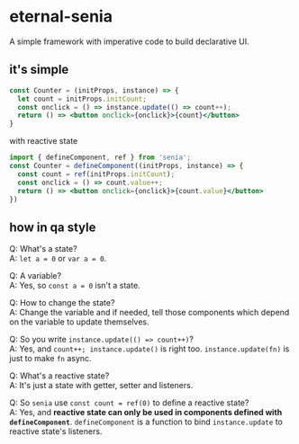 # eternal-senia

A simple framework with imperative code to build declarative UI.

## it's simple

```jsx
const Counter = (initProps, instance) => {
  let count = initProps.initCount;
  const onclick = () => instance.update(() => count++);
  return () => <button onclick={onclick}>{count}</button>
}
```

with reactive state
```jsx
import { defineComponent, ref } from 'senia';
const Counter = defineComponent((initProps, instance) => {
  const count = ref(initProps.initCount);
  const onclick = () => count.value++;
  return () => <button onclick={onclick}>{count.value}</button>
})
```

## how in qa style

Q: What's a state?  
A: `let a = 0` or `var a = 0`.

Q: A variable?  
A: Yes, so `const a = 0` isn't a state.

Q: How to change the state?  
A: Change the variable and if needed, tell those components which depend on the variable to update themselves.

Q: So you write `instance.update(() => count++)`?  
A: Yes, and `count++; instance.update()` is right too. `instance.update(fn)` is just to make `fn` async.

Q: What's a reactive state?  
A: It's just a state with getter, setter and listeners.

Q: So `senia` use `const count = ref(0)` to define a reactive state?  
A: Yes, and **reactive state can only be used in components defined with `defineComponent`**. `defineComponent` is a function to bind `instance.update` to reactive state's listeners.